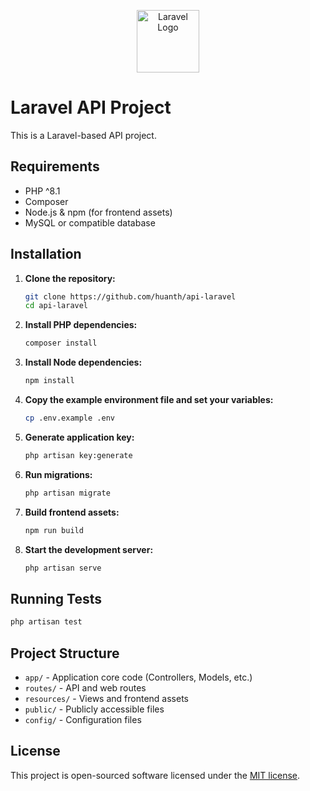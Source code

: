 <p align="center">
  <img src="https://laravel.com/img/logomark.min.svg" alt="Laravel Logo" width="100">
</p>

# Laravel API Project

This is a Laravel-based API project.

## Requirements

- PHP ^8.1
- Composer
- Node.js & npm (for frontend assets)
- MySQL or compatible database

## Installation

1. **Clone the repository:**
   ```sh
   git clone https://github.com/huanth/api-laravel
   cd api-laravel
   ```

2. **Install PHP dependencies:**
   ```sh
   composer install
   ```

3. **Install Node dependencies:**
   ```sh
   npm install
   ```

4. **Copy the example environment file and set your variables:**
   ```sh
   cp .env.example .env
   ```

5. **Generate application key:**
   ```sh
   php artisan key:generate
   ```

6. **Run migrations:**
   ```sh
   php artisan migrate
   ```

7. **Build frontend assets:**
   ```sh
   npm run build
   ```

8. **Start the development server:**
   ```sh
   php artisan serve
   ```

## Running Tests

```sh
php artisan test
```

## Project Structure

- `app/` - Application core code (Controllers, Models, etc.)
- `routes/` - API and web routes
- `resources/` - Views and frontend assets
- `public/` - Publicly accessible files
- `config/` - Configuration files

## License

This project is open-sourced software licensed under the [MIT license](LICENSE).
